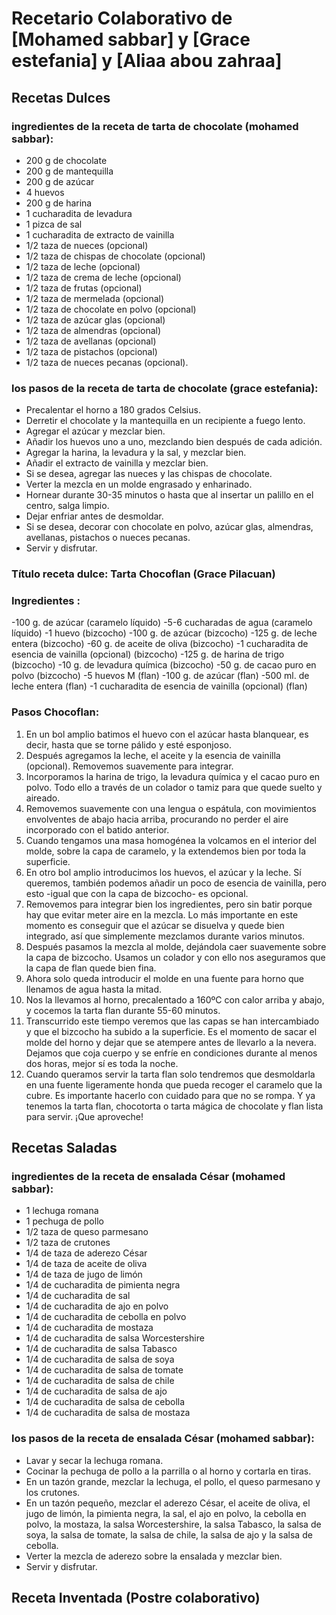 # Recetario Colaborativo de [Mohamed sabbar] y [Grace estefania] y [Aliaa abou zahraa]

## Recetas Dulces
### ingredientes de la receta de tarta de chocolate (mohamed sabbar):
- 200 g de chocolate
- 200 g de mantequilla
- 200 g de azúcar
- 4 huevos
- 200 g de harina
- 1 cucharadita de levadura
- 1 pizca de sal
- 1 cucharadita de extracto de vainilla
- 1/2 taza de nueces (opcional)
- 1/2 taza de chispas de chocolate (opcional)
- 1/2 taza de leche (opcional)
- 1/2 taza de crema de leche (opcional)
- 1/2 taza de frutas (opcional)
- 1/2 taza de mermelada (opcional)
- 1/2 taza de chocolate en polvo (opcional)
- 1/2 taza de azúcar glas (opcional)
- 1/2 taza de almendras (opcional)
- 1/2 taza de avellanas (opcional)
- 1/2 taza de pistachos (opcional)
- 1/2 taza de nueces pecanas (opcional).
### los pasos de la receta de tarta de chocolate (grace estefania):
- Precalentar el horno a 180 grados Celsius.
- Derretir el chocolate y la mantequilla en un recipiente a fuego lento.
- Agregar el azúcar y mezclar bien.
- Añadir los huevos uno a uno, mezclando bien después de cada adición.
- Agregar la harina, la levadura y la sal, y mezclar bien.
- Añadir el extracto de vainilla y mezclar bien.
- Si se desea, agregar las nueces y las chispas de chocolate.
- Verter la mezcla en un molde engrasado y enharinado.
- Hornear durante 30-35 minutos o hasta que al insertar un palillo en el centro, salga limpio.
- Dejar enfriar antes de desmoldar.
- Si se desea, decorar con chocolate en polvo, azúcar glas, almendras, avellanas, pistachos o nueces pecanas.
- Servir y disfrutar.

### Título receta dulce: Tarta Chocoflan (Grace Pilacuan)
### Ingredientes :

-100 g. de azúcar (caramelo líquido)
-5-6 cucharadas de agua (caramelo líquido)
-1 huevo (bizcocho)
-100 g. de azúcar (bizcocho)
-125 g. de leche entera (bizcocho)
-60 g. de aceite de oliva (bizcocho)
-1 cucharadita de esencia de vainilla (opcional) (bizcocho)
-125 g. de harina de trigo (bizcocho)
-10 g. de levadura química (bizcocho)
-50 g. de cacao puro en polvo (bizcocho)
-5 huevos M (flan)
-100 g. de azúcar (flan)
-500 ml. de leche entera (flan)
-1 cucharadita de esencia de vainilla (opcional) (flan)

### Pasos Chocoflan: 
1. En un bol amplio batimos el huevo con el azúcar hasta blanquear, es decir, hasta que se torne pálido y esté esponjoso.
2. Después agregamos la leche, el aceite y la esencia de vainilla (opcional). Removemos suavemente para integrar.
3. Incorporamos la harina de trigo, la levadura química y el cacao puro en polvo. Todo ello a través de un colador o tamiz para que quede suelto y aireado.
4. Removemos suavemente con una lengua o espátula, con movimientos envolventes de abajo hacia arriba, procurando no perder el aire incorporado con el batido anterior.
5. Cuando tengamos una masa homogénea la volcamos en el interior del molde, sobre la capa de caramelo, y la extendemos bien por toda la superficie.
6. En otro bol amplio introducimos los huevos, el azúcar y la leche. Sí queremos, también podemos añadir un poco de esencia de vainilla, pero esto -igual que con la capa de bizcocho- es opcional.
7. Removemos para integrar bien los ingredientes, pero sin batir porque hay que evitar meter aire en la mezcla. Lo más importante en este momento es conseguir que el azúcar se disuelva y quede bien integrado, así que simplemente mezclamos durante varios minutos.
8. Después pasamos la mezcla al molde, dejándola caer suavemente sobre la capa de bizcocho. Usamos un colador y con ello nos aseguramos que la capa de flan quede bien fina.
9. Ahora solo queda introducir el molde en una fuente para horno que llenamos de agua hasta la mitad.
10. Nos la llevamos al horno, precalentado a 160ºC con calor arriba y abajo, y cocemos la tarta flan durante 55-60 minutos.
11. Transcurrido este tiempo veremos que las capas se han intercambiado y que el bizcocho ha subido a la superficie. Es el momento de sacar el molde del horno y dejar que se atempere antes de llevarlo a la nevera. Dejamos que coja cuerpo y se enfríe en condiciones durante al menos dos horas, mejor sí es toda la noche.
12. Cuando queramos servir la tarta flan solo tendremos que desmoldarla en una fuente ligeramente honda que pueda recoger el caramelo que la cubre. Es importante hacerlo con cuidado para que no se rompa.
Y ya tenemos la tarta flan, chocotorta o tarta mágica de chocolate y flan lista para servir. ¡Que aproveche!

## Recetas Saladas
### ingredientes de la receta de ensalada César (mohamed sabbar):
- 1 lechuga romana
- 1 pechuga de pollo
- 1/2 taza de queso parmesano
- 1/2 taza de crutones
- 1/4 de taza de aderezo César
- 1/4 de taza de aceite de oliva
- 1/4 de taza de jugo de limón
- 1/4 de cucharadita de pimienta negra
- 1/4 de cucharadita de sal
- 1/4 de cucharadita de ajo en polvo
- 1/4 de cucharadita de cebolla en polvo
- 1/4 de cucharadita de mostaza
- 1/4 de cucharadita de salsa Worcestershire
- 1/4 de cucharadita de salsa Tabasco
- 1/4 de cucharadita de salsa de soya
- 1/4 de cucharadita de salsa de tomate
- 1/4 de cucharadita de salsa de chile
- 1/4 de cucharadita de salsa de ajo
- 1/4 de cucharadita de salsa de cebolla
- 1/4 de cucharadita de salsa de mostaza
### los pasos de la receta de ensalada César (mohamed sabbar):
- Lavar y secar la lechuga romana.
- Cocinar la pechuga de pollo a la parrilla o al horno y cortarla en tiras.
- En un tazón grande, mezclar la lechuga, el pollo, el queso parmesano y los crutones.
- En un tazón pequeño, mezclar el aderezo César, el aceite de oliva, el jugo de limón, la pimienta negra, la sal, el ajo en polvo, la cebolla en polvo, la mostaza, la salsa Worcestershire, la salsa Tabasco, la salsa de soya, la salsa de tomate, la salsa de chile, la salsa de ajo y la salsa de cebolla.
- Verter la mezcla de aderezo sobre la ensalada y mezclar bien.
- Servir y disfrutar.
## Receta Inventada (Postre colaborativo)
